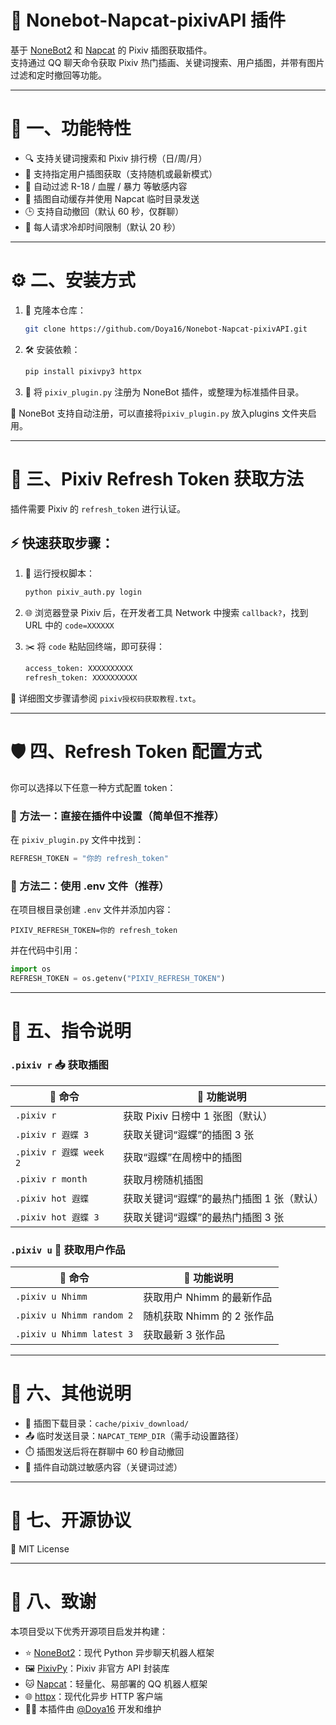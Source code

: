 # 🎨 Nonebot-Napcat-pixivAPI 插件

基于 [NoneBot2](https://v2.nonebot.dev/) 和 [Napcat](https://github.com/NapNeko/NapCatQQ) 的 Pixiv 插图获取插件。  
支持通过 QQ 聊天命令获取 Pixiv 热门插画、关键词搜索、用户插图，并带有图片过滤和定时撤回等功能。

---

# 🧩 一、功能特性

- 🔍 支持关键词搜索和 Pixiv 排行榜（日/周/月）
- 👤 支持指定用户插图获取（支持随机或最新模式）
- 🚫 自动过滤 R-18 / 血腥 / 暴力 等敏感内容
- 💾 插图自动缓存并使用 Napcat 临时目录发送
- 🕒 支持自动撤回（默认 60 秒，仅群聊）
- 🧊 每人请求冷却时间限制（默认 20 秒）

---

# ⚙️ 二、安装方式

1. 🧬 克隆本仓库：

   ```bash
   git clone https://github.com/Doya16/Nonebot-Napcat-pixivAPI.git
   ```

2. 🛠️ 安装依赖：

   ```bash
   pip install pixivpy3 httpx
   ```

3. 📂 将 `pixiv_plugin.py` 注册为 NoneBot 插件，或整理为标准插件目录。

📁 NoneBot 支持自动注册，可以直接将`pixiv_plugin.py` 放入plugins 文件夹启用。

---

# 🔐 三、Pixiv Refresh Token 获取方法

插件需要 Pixiv 的 `refresh_token` 进行认证。

## ⚡ 快速获取步骤：

1. 🚀 运行授权脚本：

   ```bash
   python pixiv_auth.py login
   ```

2. 🌐 浏览器登录 Pixiv 后，在开发者工具 Network 中搜索 `callback?`，找到 URL 中的 `code=XXXXXX`

3. ✂️ 将 `code` 粘贴回终端，即可获得：

   ```bash
   access_token: XXXXXXXXXX
   refresh_token: XXXXXXXXXX
   ```

📘 详细图文步骤请参阅 `pixiv授权码获取教程.txt`。

---

# 🛡️ 四、Refresh Token 配置方式

你可以选择以下任意一种方式配置 token：

### 📝 方法一：直接在插件中设置（简单但不推荐）

在 `pixiv_plugin.py` 文件中找到：

```python
REFRESH_TOKEN = "你的 refresh_token"
```

### 📁 方法二：使用 .env 文件（推荐）

在项目根目录创建 `.env` 文件并添加内容：

```env
PIXIV_REFRESH_TOKEN=你的 refresh_token
```

并在代码中引用：

```python
import os
REFRESH_TOKEN = os.getenv("PIXIV_REFRESH_TOKEN")
```

---

# 💬 五、指令说明

### `.pixiv r` 📥 获取插图

| 🧾 命令 | 🧠 功能说明 |
|--------|------------|
| `.pixiv r` | 获取 Pixiv 日榜中 1 张图（默认） |
| `.pixiv r 遐蝶 3` | 获取关键词“遐蝶”的插图 3 张 |
| `.pixiv r 遐蝶 week 2` | 获取“遐蝶”在周榜中的插图 |
| `.pixiv r month` | 获取月榜随机插图 |
| `.pixiv hot 遐蝶` |获取关键词“遐蝶”的最热门插图 1 张（默认）|
| `.pixiv hot 遐蝶 3` |获取关键词“遐蝶”的最热门插图 3 张 |

### `.pixiv u` 👤 获取用户作品

| 🧾 命令 | 🧠 功能说明 |
|--------|------------|
| `.pixiv u Nhimm` | 获取用户 Nhimm 的最新作品 |
| `.pixiv u Nhimm random 2` | 随机获取 Nhimm 的 2 张作品 |
| `.pixiv u Nhimm latest 3` | 获取最新 3 张作品 |

---

# 📌 六、其他说明

- 📁 插图下载目录：`cache/pixiv_download/`
- 📤 临时发送目录：`NAPCAT_TEMP_DIR`（需手动设置路径）
- ⏱️ 插图发送后将在群聊中 60 秒自动撤回
- 🧽 插件自动跳过敏感内容（关键词过滤）

---

# 🪪 七、开源协议

📝 MIT License

---

# 🙏 八、致谢

本项目受以下优秀开源项目启发并构建：

- ⭐ [NoneBot2](https://github.com/nonebot/nonebot2)：现代 Python 异步聊天机器人框架  
- 🖼️ [PixivPy](https://github.com/upbit/pixivpy)：Pixiv 非官方 API 封装库  
- 🐱 [Napcat](https://github.com/NapNeko/NapCatQQ)：轻量化、易部署的 QQ 机器人框架  
- 🌐 [httpx](https://www.python-httpx.org/)：现代化异步 HTTP 客户端  
- 👨‍💻 本插件由 [@Doya16](https://github.com/Doya16) 开发和维护
